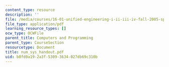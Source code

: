```yaml
---
content_type: resource
description: ''
file: /media/courses/16-01-unified-engineering-i-ii-iii-iv-fall-2005-spring-2006/b8fd0a192a3f53093634027db69c310b_num_sys_handout.pdf
file_type: application/pdf
learning_resource_types: []
ocw_type: OCWFile
parent_title: Computers and Programming
parent_type: CourseSection
resourcetype: Document
title: num_sys_handout.pdf
uid: b8fd0a19-2a3f-5309-3634-027db69c310b
---
```

